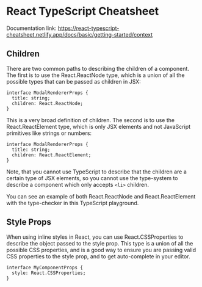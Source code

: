 # React TypeScript Cheatsheet

Documentation link:
https://react-typescript-cheatsheet.netlify.app/docs/basic/getting-started/context

## Children 
There are two common paths to describing the children of a component. The first is to use the React.ReactNode type, which is a union of all the possible types that can be passed as children in JSX:

```TSX
interface ModalRendererProps {
  title: string;
  children: React.ReactNode;
}
```

This is a very broad definition of children. The second is to use the React.ReactElement type, which is only JSX elements and not JavaScript primitives like strings or numbers:

```TSX
interface ModalRendererProps {
  title: string;
  children: React.ReactElement;
}
```

Note, that you cannot use TypeScript to describe that the children are a certain type of JSX elements, so you cannot use the type-system to describe a component which only accepts `<li>` children.

You can see an example of both React.ReactNode and React.ReactElement with the type-checker in this TypeScript playground.

## Style Props 
When using inline styles in React, you can use React.CSSProperties to describe the object passed to the style prop. This type is a union of all the possible CSS properties, and is a good way to ensure you are passing valid CSS properties to the style prop, and to get auto-complete in your editor.

```TSX
interface MyComponentProps {
  style: React.CSSProperties;
}
```

